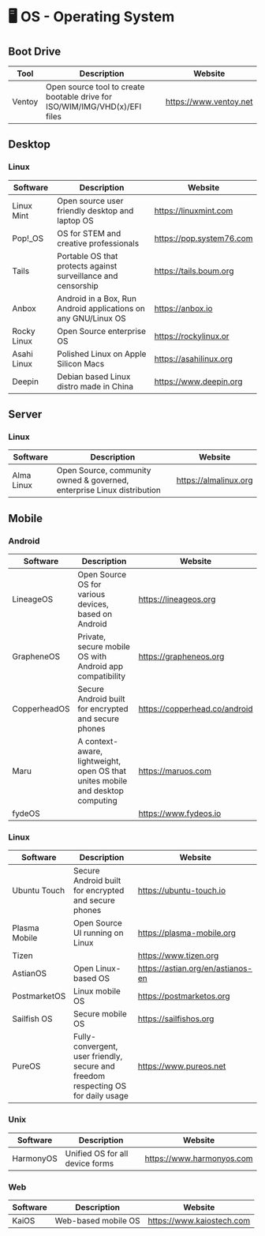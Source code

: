 # 🖥  OS - Operating System

## Boot Drive

| Tool     | Description                                                                | Website                |
| -------- | -------------------------------------------------------------------------- | ---------------------- |
| Ventoy   | Open source tool to create bootable drive for ISO/WIM/IMG/VHD(x)/EFI files | https://www.ventoy.net |

## Desktop

### Linux

| Software    | Description                                     | Website               |
| ----------- | ----------------------------------------------- | --------------------- |
| Linux Mint  | Open source user friendly desktop and laptop OS | https://linuxmint.com |
| Pop!_OS     | OS for STEM and creative professionals          | https://pop.system76.com |
| Tails       | Portable OS that protects against surveillance and censorship | https://tails.boum.org |
| Anbox       | Android in a Box, Run Android applications on any GNU/Linux OS | https://anbox.io |
| Rocky Linux | Open Source enterprise OS                       | https://rockylinux.or |
| Asahi Linux | Polished Linux on Apple Silicon Macs            | https://asahilinux.org |
| Deepin      | Debian based Linux distro made in China         | https://www.deepin.org |


## Server

### Linux 
| Software    | Description                                     | Website               |
| ----------- | ----------------------------------------------- | --------------------- |
| Alma Linux  | Open Source, community owned & governed, enterprise Linux distribution | https://almalinux.org |

## Mobile

### Android 

| Software   | Description                                          | Website               |
| ---------- | ---------------------------------------------------- | --------------------- |
| LineageOS  | Open Source OS for various devices, based on Android | https://lineageos.org |
| GrapheneOS | Private, secure mobile OS with Android app compatibility | https://grapheneos.org |
| CopperheadOS | Secure Android built for encrypted and secure phones | https://copperhead.co/android |
| Maru       | A context-aware, lightweight, open OS that unites mobile and desktop computing | https://maruos.com |
| fydeOS     |                                                      | https://www.fydeos.io |

### Linux

| Software     | Description                                          | Website                 |
| ------------ | ---------------------------------------------------- | ----------------------- |
| Ubuntu Touch | Secure Android built for encrypted and secure phones | https://ubuntu-touch.io |
| Plasma Mobile | Open Source UI running on Linux                     | https://plasma-mobile.org |
| Tizen        |                                                      | https://www.tizen.org   |
| AstianOS     | Open Linux-based OS                                  | https://astian.org/en/astianos-en |
| PostmarketOS | Linux mobile OS                                      | https://postmarketos.org |
| Sailfish OS  | Secure mobile OS                                     | https://sailfishos.org  |
| PureOS       | Fully-convergent, user friendly, secure and freedom respecting OS for daily usage | https://www.pureos.net  |

### Unix

| Software   | Description                                          | Website                   |
| ---------- | ---------------------------------------------------- | ------------------------- |
| HarmonyOS  | Unified OS for all device forms                      | https://www.harmonyos.com |

### Web

| Software   | Description                                          | Website                   |
| ---------- | ---------------------------------------------------- | ------------------------- |
| KaiOS      | Web-based mobile OS                                  | https://www.kaiostech.com |
